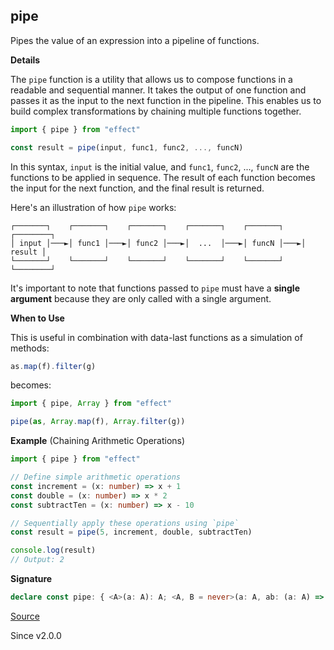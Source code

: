 ## pipe

Pipes the value of an expression into a pipeline of functions.

**Details**

The `pipe` function is a utility that allows us to compose functions in a
readable and sequential manner. It takes the output of one function and
passes it as the input to the next function in the pipeline. This enables us
to build complex transformations by chaining multiple functions together.

```ts
import { pipe } from "effect"

const result = pipe(input, func1, func2, ..., funcN)
```

In this syntax, `input` is the initial value, and `func1`, `func2`, ...,
`funcN` are the functions to be applied in sequence. The result of each
function becomes the input for the next function, and the final result is
returned.

Here's an illustration of how `pipe` works:

```
┌───────┐    ┌───────┐    ┌───────┐    ┌───────┐    ┌───────┐    ┌────────┐
│ input │───►│ func1 │───►│ func2 │───►│  ...  │───►│ funcN │───►│ result │
└───────┘    └───────┘    └───────┘    └───────┘    └───────┘    └────────┘
```

It's important to note that functions passed to `pipe` must have a **single
argument** because they are only called with a single argument.

**When to Use**

This is useful in combination with data-last functions as a simulation of
methods:

```ts
as.map(f).filter(g)
```

becomes:

```ts
import { pipe, Array } from "effect"

pipe(as, Array.map(f), Array.filter(g))
```

**Example** (Chaining Arithmetic Operations)

```ts
import { pipe } from "effect"

// Define simple arithmetic operations
const increment = (x: number) => x + 1
const double = (x: number) => x * 2
const subtractTen = (x: number) => x - 10

// Sequentially apply these operations using `pipe`
const result = pipe(5, increment, double, subtractTen)

console.log(result)
// Output: 2
```

**Signature**

```ts
declare const pipe: { <A>(a: A): A; <A, B = never>(a: A, ab: (a: A) => B): B; <A, B = never, C = never>(a: A, ab: (a: A) => B, bc: (b: B) => C): C; <A, B = never, C = never, D = never>(a: A, ab: (a: A) => B, bc: (b: B) => C, cd: (c: C) => D): D; <A, B = never, C = never, D = never, E = never>(a: A, ab: (a: A) => B, bc: (b: B) => C, cd: (c: C) => D, de: (d: D) => E): E; <A, B = never, C = never, D = never, E = never, F = never>(a: A, ab: (a: A) => B, bc: (b: B) => C, cd: (c: C) => D, de: (d: D) => E, ef: (e: E) => F): F; <A, B = never, C = never, D = never, E = never, F = never, G = never>(a: A, ab: (a: A) => B, bc: (b: B) => C, cd: (c: C) => D, de: (d: D) => E, ef: (e: E) => F, fg: (f: F) => G): G; <A, B = never, C = never, D = never, E = never, F = never, G = never, H = never>(a: A, ab: (a: A) => B, bc: (b: B) => C, cd: (c: C) => D, de: (d: D) => E, ef: (e: E) => F, fg: (f: F) => G, gh: (g: G) => H): H; <A, B = never, C = never, D = never, E = never, F = never, G = never, H = never, I = never>(a: A, ab: (a: A) => B, bc: (b: B) => C, cd: (c: C) => D, de: (d: D) => E, ef: (e: E) => F, fg: (f: F) => G, gh: (g: G) => H, hi: (h: H) => I): I; <A, B = never, C = never, D = never, E = never, F = never, G = never, H = never, I = never, J = never>(a: A, ab: (a: A) => B, bc: (b: B) => C, cd: (c: C) => D, de: (d: D) => E, ef: (e: E) => F, fg: (f: F) => G, gh: (g: G) => H, hi: (h: H) => I, ij: (i: I) => J): J; <A, B = never, C = never, D = never, E = never, F = never, G = never, H = never, I = never, J = never, K = never>(a: A, ab: (a: A) => B, bc: (b: B) => C, cd: (c: C) => D, de: (d: D) => E, ef: (e: E) => F, fg: (f: F) => G, gh: (g: G) => H, hi: (h: H) => I, ij: (i: I) => J, jk: (j: J) => K): K; <A, B = never, C = never, D = never, E = never, F = never, G = never, H = never, I = never, J = never, K = never, L = never>(a: A, ab: (a: A) => B, bc: (b: B) => C, cd: (c: C) => D, de: (d: D) => E, ef: (e: E) => F, fg: (f: F) => G, gh: (g: G) => H, hi: (h: H) => I, ij: (i: I) => J, jk: (j: J) => K, kl: (k: K) => L): L; <A, B = never, C = never, D = never, E = never, F = never, G = never, H = never, I = never, J = never, K = never, L = never, M = never>(a: A, ab: (a: A) => B, bc: (b: B) => C, cd: (c: C) => D, de: (d: D) => E, ef: (e: E) => F, fg: (f: F) => G, gh: (g: G) => H, hi: (h: H) => I, ij: (i: I) => J, jk: (j: J) => K, kl: (k: K) => L, lm: (l: L) => M): M; <A, B = never, C = never, D = never, E = never, F = never, G = never, H = never, I = never, J = never, K = never, L = never, M = never, N = never>(a: A, ab: (a: A) => B, bc: (b: B) => C, cd: (c: C) => D, de: (d: D) => E, ef: (e: E) => F, fg: (f: F) => G, gh: (g: G) => H, hi: (h: H) => I, ij: (i: I) => J, jk: (j: J) => K, kl: (k: K) => L, lm: (l: L) => M, mn: (m: M) => N): N; <A, B = never, C = never, D = never, E = never, F = never, G = never, H = never, I = never, J = never, K = never, L = never, M = never, N = never, O = never>(a: A, ab: (a: A) => B, bc: (b: B) => C, cd: (c: C) => D, de: (d: D) => E, ef: (e: E) => F, fg: (f: F) => G, gh: (g: G) => H, hi: (h: H) => I, ij: (i: I) => J, jk: (j: J) => K, kl: (k: K) => L, lm: (l: L) => M, mn: (m: M) => N, no: (n: N) => O): O; <A, B = never, C = never, D = never, E = never, F = never, G = never, H = never, I = never, J = never, K = never, L = never, M = never, N = never, O = never, P = never>(a: A, ab: (a: A) => B, bc: (b: B) => C, cd: (c: C) => D, de: (d: D) => E, ef: (e: E) => F, fg: (f: F) => G, gh: (g: G) => H, hi: (h: H) => I, ij: (i: I) => J, jk: (j: J) => K, kl: (k: K) => L, lm: (l: L) => M, mn: (m: M) => N, no: (n: N) => O, op: (o: O) => P): P; <A, B = never, C = never, D = never, E = never, F = never, G = never, H = never, I = never, J = never, K = never, L = never, M = never, N = never, O = never, P = never, Q = never>(a: A, ab: (a: A) => B, bc: (b: B) => C, cd: (c: C) => D, de: (d: D) => E, ef: (e: E) => F, fg: (f: F) => G, gh: (g: G) => H, hi: (h: H) => I, ij: (i: I) => J, jk: (j: J) => K, kl: (k: K) => L, lm: (l: L) => M, mn: (m: M) => N, no: (n: N) => O, op: (o: O) => P, pq: (p: P) => Q): Q; <A, B = never, C = never, D = never, E = never, F = never, G = never, H = never, I = never, J = never, K = never, L = never, M = never, N = never, O = never, P = never, Q = never, R = never>(a: A, ab: (a: A) => B, bc: (b: B) => C, cd: (c: C) => D, de: (d: D) => E, ef: (e: E) => F, fg: (f: F) => G, gh: (g: G) => H, hi: (h: H) => I, ij: (i: I) => J, jk: (j: J) => K, kl: (k: K) => L, lm: (l: L) => M, mn: (m: M) => N, no: (n: N) => O, op: (o: O) => P, pq: (p: P) => Q, qr: (q: Q) => R): R; <A, B = never, C = never, D = never, E = never, F = never, G = never, H = never, I = never, J = never, K = never, L = never, M = never, N = never, O = never, P = never, Q = never, R = never, S = never>(a: A, ab: (a: A) => B, bc: (b: B) => C, cd: (c: C) => D, de: (d: D) => E, ef: (e: E) => F, fg: (f: F) => G, gh: (g: G) => H, hi: (h: H) => I, ij: (i: I) => J, jk: (j: J) => K, kl: (k: K) => L, lm: (l: L) => M, mn: (m: M) => N, no: (n: N) => O, op: (o: O) => P, pq: (p: P) => Q, qr: (q: Q) => R, rs: (r: R) => S): S; <A, B = never, C = never, D = never, E = never, F = never, G = never, H = never, I = never, J = never, K = never, L = never, M = never, N = never, O = never, P = never, Q = never, R = never, S = never, T = never>(a: A, ab: (a: A) => B, bc: (b: B) => C, cd: (c: C) => D, de: (d: D) => E, ef: (e: E) => F, fg: (f: F) => G, gh: (g: G) => H, hi: (h: H) => I, ij: (i: I) => J, jk: (j: J) => K, kl: (k: K) => L, lm: (l: L) => M, mn: (m: M) => N, no: (n: N) => O, op: (o: O) => P, pq: (p: P) => Q, qr: (q: Q) => R, rs: (r: R) => S, st: (s: S) => T): T; }
```

[Source](https://github.com/Effect-TS/effect/tree/main/packages/effect/src/Function.ts#L953)

Since v2.0.0